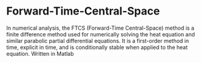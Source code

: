# Forward-Time-Central-Space

In numerical analysis, the FTCS (Forward-Time Central-Space) method is a finite difference method used for numerically solving the heat equation and similar parabolic partial differential equations. It is a first-order method in time, explicit in time, and is conditionally stable when applied to the heat equation. Written in Matlab



  
